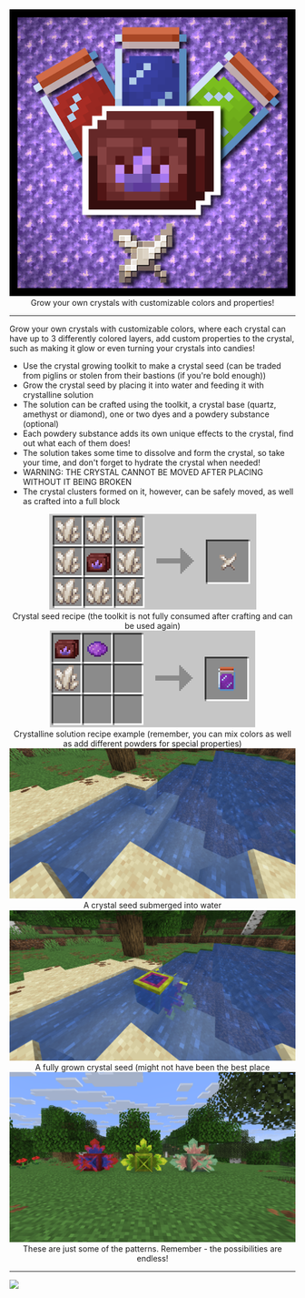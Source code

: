 <!--suppress HtmlDeprecatedTag, XmlDeprecatedElement -->
<center><img src="images/icon.png"/></center>

<center>
Grow your own crystals with customizable colors and properties!
</center>

---

Grow your own crystals with customizable colors, where each crystal can have up to 3 differently colored layers, add custom properties to the crystal, such as making it glow or even turning your crystals into candies!

- Use the crystal growing toolkit to make a crystal seed (can be traded from piglins or stolen from their bastions (if you're bold enough))
- Grow the crystal seed by placing it into water and feeding it with crystalline solution
- The solution can be crafted using the toolkit, a crystal base (quartz, amethyst or diamond), one or two dyes and a powdery substance (optional)
- Each powdery substance adds its own unique effects to the crystal, find out what each of them does!
- The solution takes some time to dissolve and form the crystal, so take your time, and don't forget to hydrate the crystal when needed!
- WARNING: THE CRYSTAL CANNOT BE MOVED AFTER PLACING WITHOUT IT BEING BROKEN
- The crystal clusters formed on it, however, can be safely moved, as well as crafted into a full block

<center><img src="images/crystal_seed_recipe.png"></center>
<center>Crystal seed recipe (the toolkit is not fully consumed after crafting and can be used again)</center>

<center><img src="images/crystalline_solution_recipe.png"></center>
<center>Crystalline solution recipe example (remember, you can mix colors as well as add different powders for special properties)</center>

<center><img src="images/crystal_seed_in_water.png"></center>
<center>A crystal seed submerged into water </center>

<center><img src="images/crystal_seed_fully_grown.png"></center>
<center>A fully grown crystal seed (might not have been the best place  </center>

<center><img src="images/crystal_patterns_examples.png"></center>
<center>These are just some of the patterns. Remember - the possibilities are endless!</center>

---
<img src="https://raw.githubusercontent.com/ModFest/art/refs/heads/v2/badge/svg/toybox/compact.svg">
